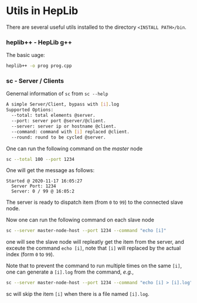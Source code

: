 # Utils in HepLib

There are several useful utils installed to the directory `<INSTALL PATH>/bin`.

### heplib++ - HepLib g++

The basic uage:
```bash
heplib++ -o prog prog.cpp
```

### sc - Server / Clients

Genernal information of `sc` from `sc --help`
```bash
A simple Server/Client, bypass with [i].log
Supported Options:
  --total: total elements @server.
  --port: server port @server/@client.
  --server: server ip or hostname @client.
  --command: command with [i] replaced @client.
  --round: round to be cycled @server.
```
One can run the following command on the _master_ node
```bash
sc --total 100 --port 1234
```
One will get the message as follows:
```
Started @ 2020-11-17 16:05:27
  Server Port: 1234
  Server: 0 / 99 @ 16:05:2
```
The server is ready to dispatch item (from `0` to `99`) to the connected slave node.

Now one can run the following command on each slave node
```bash
sc --server master-node-host --port 1234 --command "echo [i]"
```
one will see the slave node will repleatly get the item from the server, and exceute the command `echo [i]`, note that `[i]` will replaced by the actual index (form `0` to `99`).

Note that to prevent the command to run multiple times on the same `[i]`, one can generate a `[i].log` from the command, _e.g._,

```bash
sc --server master-node-host --port 1234 --command "echo [i] > [i].log"
```
sc will skip the item `[i]` when there is a file named `[i].log`.

